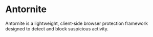 # Antornite
Antornite is a lightweight, client-side browser protection framework designed to detect and block suspicious activity.
